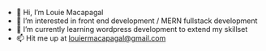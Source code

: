 - 👋 Hi, I’m Louie Macapagal
- 👀 I’m interested in front end development / MERN fullstack development
- 🌱 I’m currently learning wordpress development to extend my skillset
- 📫 Hit me up at louiermacapagal@gmail.com

<!---
rlmacapagal/rlmacapagal is a ✨ special ✨ repository because its `README.md` (this file) appears on your GitHub profile.
You can click the Preview link to take a look at your changes.
--->
